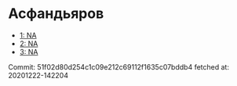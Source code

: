 # Асфандьяров
- [1: NA](1.md)
- [2: NA](2.md)
- [3: NA](3.md)

Commit: 51f02d80d254c1c09e212c69112f1635c07bddb4
 fetched at: 20201222-142204
